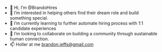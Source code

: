 - 👋 Hi, I’m @BrandoHires
- 👀 I’m interested in helping others find their dream role and build something special.
- 🌱 I’m currently learning to further automate hiring process with 1:1 candidate experiences
- 💞️ I’m looking to collaborate on building a community through sustainable human connection.
- 📫 Holler at me brandon.jeffs@gmail.com

<!---
BrandoHires/BrandoHires is a ✨ special ✨ repository because its `README.md` (this file) appears on your GitHub profile.
You can click the Preview link to take a look at your changes.
--->
